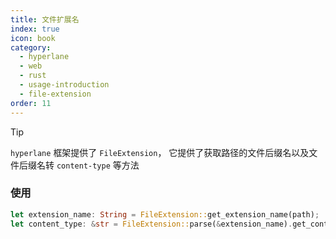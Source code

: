 ```yaml
---
title: 文件扩展名
index: true
icon: book
category:
  - hyperlane
  - web
  - rust
  - usage-introduction
  - file-extension
order: 11
---
```


<Share colorful />

> [!tip]
>
> `hyperlane` 框架提供了 `FileExtension`， 它提供了获取路径的文件后缀名以及文件后缀名转 `content-type` 等方法

### 使用

```rust
let extension_name: String = FileExtension::get_extension_name(path);
let content_type: &str = FileExtension::parse(&extension_name).get_content_type();
```

<Bottom />
